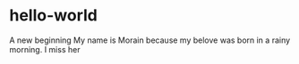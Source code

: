 # hello-world
A new beginning
My name is Morain because my belove was born in a rainy morning.
I miss her
